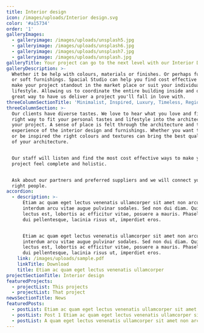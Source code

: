 ```yaml
---
title: Interior design
icon: /images/uploads/Interior design.svg
color: '#a15734'
order: '1'
galleryImages:
  - galleryimage: /images/uploads/unsplash5.jpg
  - galleryimage: /images/uploads/unsplash6.jpg
  - galleryimage: /images/uploads/unsplash7.jpg
  - galleryimage: /images/uploads/unsplash.jpg
galleryTitle: Your project can go to the next level with our Interior Design Concepts.
galleryDescription: >-
  Whether it be help with colours, materials or finishes. Or perhaps furniture
  or soft furnishings. Spacial Studio can help you find cost effective ways to
  make your project standout in the market place or suit your individual
  lifestyle. Allowing us to coordinate the entire building inside and out is a
  great way to have us deliver a project you'll fall in love with.
threeColumnSectionTitle: 'Minimalist, Inspired, Luxury, Timeless, Regional'
threeColumnSection: >-
  Our clients have diverse tastes. We love to hear what you love and find the
  right way to fit your personal tastes and lifestyle into the architecture of
  your project. A sense of place is felt through the architecture and the
  experience of the interior design and furnishings. Whether you want to relax
  or be inspired the right colours and textures can bring the best qualities out
  of your architecture.


  Our staff will listen and find the most cost effective ways to make your
  project feel complete and holistic.


  Ask about our partners and preferred suppliers and we will connect you to the
  right people.
accordion:
  - description: >-
      Etiam ac quam eget lectus venenatis ullamcorper sit amet non arcu. Nullam
      interdum arcu vitae augue pulvinar sodales. Sed non dui diam. Quisque
      lectus est, lobortis ac efficitur vitae, posuere a mauris. Phasellus ac
      dui pellentesque, lacinia risus ut, imperdiet eros.


      Etiam ac quam eget lectus venenatis ullamcorper sit amet non arcu. Nullam
      interdum arcu vitae augue pulvinar sodales. Sed non dui diam. Quisque
      lectus est, lobortis ac efficitur vitae, posuere a mauris. Phasellus ac
      dui pellentesque, lacinia risus ut, imperdiet eros.
    link: /images/uploads/sample.pdf
    linkTitle: Download
    title: Etiam ac quam eget lectus venenatis ullamcorper
projectSectionTitle: Interior design
featuredProjects:
  - projectList: This projects
  - projectList: That project
newsSectionTitle: News
featuredPosts:
  - postList: Etiam ac quam eget lectus venenatis ullamcorper sit amet non arcu
  - postList: Post 1 Etiam ac quam eget lectus venenatis ullamcorper sit amet non arcu
  - postList: A quam eget lectus venenatis ullamcorper sit amet non arcu
---
```



